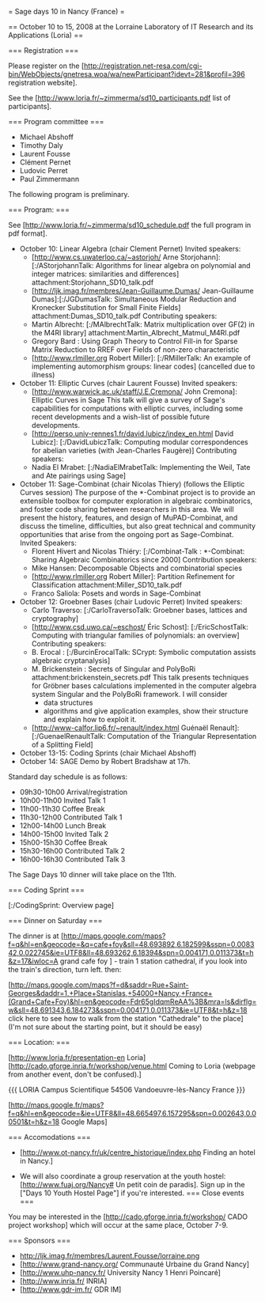 = Sage days 10 in Nancy (France) =

== October 10 to 15, 2008 at the Lorraine Laboratory of IT Research and its Applications (Loria) ==

=== Registration ===

Please register on the [http://registration.net-resa.com/cgi-bin/WebObjects/gnetresa.woa/wa/newParticipant?idevt=281&profil=396 registration website].

See the [http://www.loria.fr/~zimmerma/sd10_participants.pdf list of participants].

=== Program committee ===

   * Michael Abshoff
   * Timothy Daly
   * Laurent Fousse
   * Clément Pernet
   * Ludovic Perret
   * Paul Zimmermann

The following program is preliminary.

=== Program: ===

See [http://www.loria.fr/~zimmerma/sd10_schedule.pdf the full program in pdf format].

   * October 10: Linear Algebra (chair Clement Pernet)
     Invited speakers:
       * [http://www.cs.uwaterloo.ca/~astorjoh/ Arne Storjohann]:[:/AStorjohannTalk: Algorithms for linear algebra on polynomial and integer matrices: similarities and differences] attachment:Storjohann_SD10_talk.pdf
       * [http://ljk.imag.fr/membres/Jean-Guillaume.Dumas/ Jean-Guillaume Dumas]:[:/JGDumasTalk: Simultaneous Modular Reduction and Kronecker Substitution for Small Finite Fields] attachment:Dumas_SD10_talk.pdf
     Contributing speakers:
       * Martin Albrecht: [:/MAlbrechtTalk: Matrix multiplication over GF(2) in the M4RI library] attachment:Martin_Albrecht_Matmul_M4RI.pdf
       * Gregory Bard : Using Graph Theory to Control Fill-in for Sparse Matrix Reduction to RREF over Fields of non-zero characteristic
       * [http://www.rlmiller.org Robert Miller]: [:/RMillerTalk: An example of implementing automorphism groups: linear codes] (cancelled due to illness)
   * October 11: Elliptic Curves (chair Laurent Fousse)
     Invited speakers:
       * [http://www.warwick.ac.uk/staff/J.E.Cremona/ John Cremona]: Elliptic Curves in Sage
         This talk will give a survey of Sage's capabilities for computations with
         elliptic curves, including some recent developments and a wish-list of
	 possible future developments.
       * [http://perso.univ-rennes1.fr/david.lubicz/index_en.html David Lubicz]: [:/DavidLubiczTalk: Computing modular correspondences for abelian varieties (with Jean-Charles Faugère)]
     Contributing speakers:
       * Nadia El Mrabet: [:/NadiaElMrabetTalk: Implementing the Weil, Tate and Ate pairings using Sage]     
   * October 11: Sage-Combinat (chair Nicolas Thiery) (follows the Elliptic Curves session)
       The purpose of the *-Combinat project is to provide an extensible
       toolbox for computer exploration in algebraic combinatorics, and
       foster code sharing between researchers in this area. We will present
       the history, features, and design of MuPAD-Combinat, and discuss the
       timeline, difficulties, but also great technical and community
       opportunities that arise from the ongoing port as Sage-Combinat.
     Invited Speakers:
       * Florent Hivert and Nicolas Thiéry: [:/Combinat-Talk : *-Combinat: Sharing Algebraic Combinatorics since 2000]
     Contribution speakers:
       * Mike Hansen: Decomposable Objects and combinatorial species
       * [http://www.rlmiller.org Robert Miller]: Partition Refinement for Classification attachment:Miller_SD10_talk.pdf
       * Franco Saliola: Posets and words in Sage-Combinat
   * October 12: Groebner Bases (chair Ludovic Perret)
     Invited speakers:
       * Carlo Traverso: [:/CarloTraversoTalk: Groebner bases, lattices and cryptography]
       * [http://www.csd.uwo.ca/~eschost/ Éric Schost]: [:/EricSchostTalk: Computing with triangular families of polynomials: an overview]
     Contributing speakers:
       * B.  Erocal : [:/BurcinErocalTalk: SCrypt: Symbolic computation assists algebraic cryptanalysis]
       * M. Brickenstein : Secrets of Singular and PolyBoRi attachment:brickenstein_secrets.pdf
         This talk presents techniques for Gröbner bases calculations
         implemented in the computer algebra system Singular and the
         PolyBoRi framework. I will consider
          * data structures
          * algorithms
         and give application examples, show their structure and explain how
         to exploit it.
       * [http://www-calfor.lip6.fr/~renault/index.html Guénaël Renault]: [:/GuenaelRenaultTalk: Computation of the Triangular Representation of a Splitting Field]
   * October 13-15: Coding Sprints (chair Michael Abshoff)
   * October 14: SAGE Demo by Robert Bradshaw at 17h.

Standard day schedule is as follows:

   * 09h30-10h00 Arrival/registration
   * 10h00-11h00 Invited Talk 1
   * 11h00-11h30 Coffee Break
   * 11h30-12h00 Contributed Talk 1
   * 12h00-14h00 Lunch Break
   * 14h00-15h00 Invited Talk 2
   * 15h00-15h30 Coffee Break
   * 15h30-16h00 Contributed Talk 2
   * 16h00-16h30 Contributed Talk 3

The Sage Days 10 dinner will take place on the 11th.

=== Coding Sprint ===

[:/CodingSprint: Overview page]

=== Dinner on Saturday ===

The dinner is at [http://maps.google.com/maps?f=q&hl=en&geocode=&q=cafe+foy&sll=48.693892,6.182599&sspn=0.008342,0.022745&ie=UTF8&ll=48.693262,6.18394&spn=0.004171,0.011373&t=h&z=17&iwloc=A grand cafe foy ] - train 1 station cathedral, if you look into the train's direction, turn left. then:

[http://maps.google.com/maps?f=d&saddr=Rue+Saint-Georges&daddr=1,+Place+Stanislas,+54000+Nancy,+France+(Grand+Cafe+Foy)&hl=en&geocode=Fdr65gIdqmReAA%3B&mra=ls&dirflg=w&sll=48.691343,6.184273&sspn=0.004171,0.011373&ie=UTF8&t=h&z=18 click here to see how to walk from the station "Cathedrale" to the place] (I'm not sure about the starting point, but it should be easy)

=== Location: ===

[http://www.loria.fr/presentation-en Loria] [http://cado.gforge.inria.fr/workshop/venue.html Coming to Loria (webpage from another event, don't be confused).]


{{{
   LORIA
   Campus Scientifique
   54506 Vandoeuvre-lès-Nancy
   France
}}}

[http://maps.google.fr/maps?f=q&hl=en&geocode=&ie=UTF8&ll=48.665497,6.157295&spn=0.002643,0.00501&t=h&z=18 Google Maps]

=== Accomodations ===

  * [http://www.ot-nancy.fr/uk/centre_historique/index.php Finding an hotel in Nancy.]

  * We will also coordinate a group reservation at the youth hostel: [http://www.fuaj.org/Nancy# Un petit coin de paradis]. Sign up in the ["Days 10 Youth Hostel Page"] if you're interested.
=== Close events ===

You may be interested in the [http://cado.gforge.inria.fr/workshop/ CADO project workshop]
which will occur at the same place, October 7-9.

=== Sponsors ===

   * http://ljk.imag.fr/membres/Laurent.Fousse/lorraine.png
   * [http://www.grand-nancy.org/ Communauté Urbaine du Grand Nancy]
   * [http://www.uhp-nancy.fr/ University Nancy 1 Henri Poincaré]
   * [http://www.inria.fr/ INRIA]
   * [http://www.gdr-im.fr/ GDR IM]

